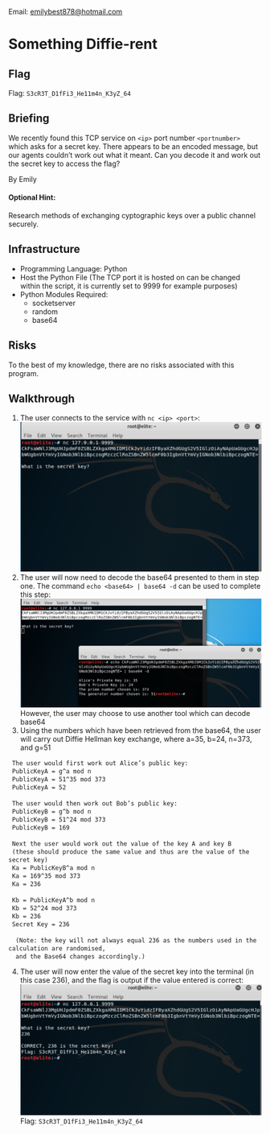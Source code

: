 Email: emilybest878@hotmail.com
# Something Diffie-rent

## Flag
Flag: `S3cR3T_D1fFi3_He11m4n_K3yZ_64`
## Briefing
We recently found this TCP service on `<ip>` port number `<portnumber>` which asks for a secret key. There appears to be an encoded message, but our agents couldn’t work out what it meant.  Can you decode it and work out the secret key to access the flag?

By Emily

#### Optional Hint:
Research methods of exchanging cyptographic keys over a public channel securely.

## Infrastructure
* Programming Language: Python
* Host the Python File (The TCP port it is hosted on can be changed within the script, it is currently set to 9999 for example purposes)
* Python Modules Required:
  * socketserver
  * random
  * base64
## Risks
To the best of my knowledge, there are no risks associated with this program.
## Walkthrough
1. The user connects to the service with `nc <ip> <port>`:
 ![](WalkthroughImage1.png)
1. The user will now need to decode the base64 presented to them in step one. The command `echo <base64> | base64 -d` can be used to complete this step:
 ![](WalkthroughImage2.png)
 However, the user may choose to use another tool which can decode base64
1. Using the numbers which have been retrieved from the base64, the user will carry out Diffie Hellman key exchange, where a=35, b=24, n=373, and g=51
```
 The user would first work out Alice’s public key:
 PublicKeyA = g^a mod n
 PublicKeyA = 51^35 mod 373
 PublicKeyA = 52
 
 The user would then work out Bob’s public key:
 PublicKeyB = g^b mod n
 PublicKeyB = 51^24 mod 373
 PublicKeyB = 169
 
 Next the user would work out the value of the key A and key B 
 (these should produce the same value and thus are the value of the secret key)
 Ka = PublicKeyB^a mod n
 Ka = 169^35 mod 373
 Ka = 236
 
 Kb = PublicKeyA^b mod n
 Kb = 52^24 mod 373
 Kb = 236
 Secret Key = 236
 
  (Note: the key will not always equal 236 as the numbers used in the calculation are randomised, 
  and the Base64 changes accordingly.)
```
4. The user will now enter the value of the secret key into the terminal (in this case 236), and the flag is output if the value entered is correct:
![](WalkthroughImage3.png)
Flag: `S3cR3T_D1fFi3_He11m4n_K3yZ_64`
